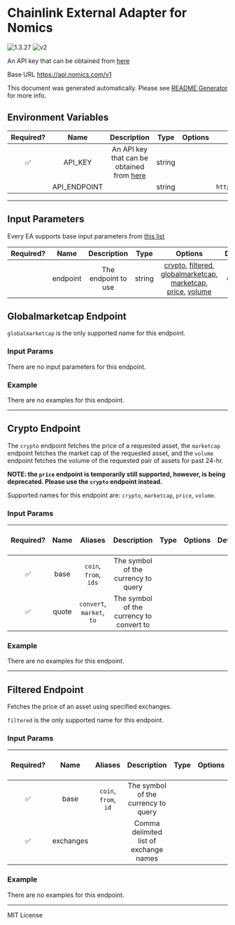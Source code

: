 # Chainlink External Adapter for Nomics

![1.3.27](https://img.shields.io/github/package-json/v/smartcontractkit/external-adapters-js?filename=packages/sources/nomics/package.json) ![v2](https://img.shields.io/badge/framework%20version-v2-blueviolet)

An API key that can be obtained from [here](https://p.nomics.com/pricing#free-plan)

Base URL https://api.nomics.com/v1

This document was generated automatically. Please see [README Generator](../../scripts#readme-generator) for more info.

## Environment Variables

| Required? |     Name     |                                     Description                                     |  Type  | Options |           Default           |
| :-------: | :----------: | :---------------------------------------------------------------------------------: | :----: | :-----: | :-------------------------: |
|    ✅     |   API_KEY    | An API key that can be obtained from [here](https://p.nomics.com/pricing#free-plan) | string |         |                             |
|           | API_ENDPOINT |                                                                                     | string |         | `https://api.nomics.com/v1` |

---

## Input Parameters

Every EA supports base input parameters from [this list](../../core/bootstrap#base-input-parameters)

| Required? |   Name   |     Description     |  Type  |                                                                                            Options                                                                                             | Default  |
| :-------: | :------: | :-----------------: | :----: | :--------------------------------------------------------------------------------------------------------------------------------------------------------------------------------------------: | :------: |
|           | endpoint | The endpoint to use | string | [crypto](#crypto-endpoint), [filtered](#filtered-endpoint), [globalmarketcap](#globalmarketcap-endpoint), [marketcap](#crypto-endpoint), [price](#crypto-endpoint), [volume](#crypto-endpoint) | `crypto` |

## Globalmarketcap Endpoint

`globalmarketcap` is the only supported name for this endpoint.

### Input Params

There are no input parameters for this endpoint.

### Example

There are no examples for this endpoint.

---

## Crypto Endpoint

The `crypto` endpoint fetches the price of a requested asset, the `marketcap` endpoint fetches the market cap of the requested asset, and the `volume` endpoint fetches the volume of the requested pair of assets for past 24-hr.

**NOTE: the `price` endpoint is temporarily still supported, however, is being deprecated. Please use the `crypto` endpoint instead.**

Supported names for this endpoint are: `crypto`, `marketcap`, `price`, `volume`.

### Input Params

| Required? | Name  |          Aliases          |               Description                | Type | Options | Default | Depends On | Not Valid With |
| :-------: | :---: | :-----------------------: | :--------------------------------------: | :--: | :-----: | :-----: | :--------: | :------------: |
|    ✅     | base  |   `coin`, `from`, `ids`   |   The symbol of the currency to query    |      |         |         |            |                |
|    ✅     | quote | `convert`, `market`, `to` | The symbol of the currency to convert to |      |         |         |            |                |

### Example

There are no examples for this endpoint.

---

## Filtered Endpoint

Fetches the price of an asset using specified exchanges.

`filtered` is the only supported name for this endpoint.

### Input Params

| Required? |   Name    |       Aliases        |              Description               | Type | Options | Default | Depends On | Not Valid With |
| :-------: | :-------: | :------------------: | :------------------------------------: | :--: | :-----: | :-----: | :--------: | :------------: |
|    ✅     |   base    | `coin`, `from`, `id` |  The symbol of the currency to query   |      |         |         |            |                |
|    ✅     | exchanges |                      | Comma delimited list of exchange names |      |         |         |            |                |

### Example

There are no examples for this endpoint.

---

MIT License
